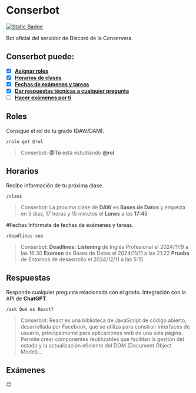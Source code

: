# Conserbot
[![Static Badge](https://img.shields.io/badge/discord.js-14.16.3-blue?link=https%3A%2F%2Fdiscord.js.org%2F)](https://discord.js.org)

Bot oficial del servidor de Discord de la Conservera.

## Conserbot puede:
- [x] [**Asignar roles**](#Roles)
- [x] [**Horarios de clases**](#Horarios)
- [x] [**Fechas de exámenes y tareas**](#Fechas)
- [x] [**Dar respuestas técnicas a cualquier pregunta**](#Respuestas)
- [ ] [**Hacer exámenes por ti**](#Exámenes)

## Roles
Consigue el rol de tu grado (DAW/DAM).
```
/role get @rol
```
> Conserbot: **@Tú** está estudiando **@rol**

## Horarios
Recibe información de tu próxima clase.
```
/class
```
> Conserbot: La proxima clase de **DAW** es **Bases de Datos** y empeiza en 5 días, 17 horas y 15 minutos el **Lunes** a las **17:45**

#Fechas
Infórmate de fechas de exámenes y tareas.
```
/deadlines see
```
> Conserbot: **Deadlines:**
**Listening** de Inglés Profesional el 2024/11/9 a las 16:30
**Examen** de Bases de Datos el 2024/11/11 a las 21:22
**Prueba** de Entornos de desasrrollo el 2024/12/11 a las 5:15

## Respuestas
Responde cualquier pregunta relacionada con el grado.
Integración con la API de **ChatGPT**.
```
/ask Qué es React?
```
> Conserbot: React es una biblioteca de JavaScript de código abierto, desarrollada por Facebook, que se utiliza para construir interfaces de usuario, principalmente para aplicaciones web de una sola página. Permite crear componentes reutilizables que facilitan la gestión del estado y la actualización eficiente del DOM (Document Object Model)...

## Exámenes
😔